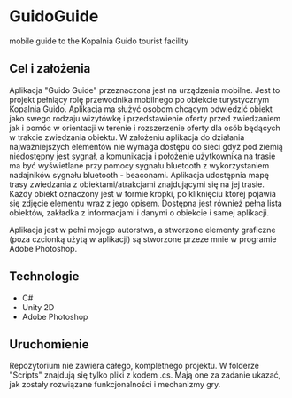# GuidoGuide
mobile guide to the Kopalnia Guido tourist facility

## Cel i założenia
Aplikacja "Guido Guide" przeznaczona jest na urządzenia mobilne. Jest to projekt pełniący rolę przewodnika mobilnego po obiekcie turystycznym Kopalnia Guido. Aplikacja ma służyć osobom chcącym odwiedzić obiekt jako swego rodzaju wizytówkę i przedstawienie oferty przed zwiedzaniem jak i pomóc w orientacji w terenie i rozszerzenie oferty dla osób będących w trakcie zwiedzania obiektu. W założeniu aplikacja do działania najważniejszych elementów nie wymaga dostępu do sieci gdyż pod ziemią niedostępny jest sygnał, a komunikacja i położenie użytkownika na trasie ma być wyświetlane przy pomocy sygnału bluetooth z wykorzystaniem nadajników sygnału bluetooth - beaconami. 
Aplikacja udostępnia mapę trasy zwiedzania z obiektami/atrakcjami znajdującymi się na jej trasie. Każdy obiekt oznaczony jest w formie kropki, po kliknięciu której pojawia się zdjęcie elementu wraz z jego opisem. Dostępna jest również pełna lista obiektów, zakładka z informacjami i danymi o obiekcie i samej aplikacji.

Aplikacja jest w pełni mojego autorstwa, a stworzone elementy graficzne (poza czcionką użytą w aplikacji) są stworzone przeze mnie w programie Adobe Photoshop.


## Technologie
* C#
* Unity 2D
* Adobe Photoshop

## Uruchomienie
Repozytorium nie zawiera całego, kompletnego projektu. W folderze "Scripts" znajdują się tylko pliki z kodem .cs. 
Mają one za zadanie ukazać, jak zostały rozwiązane funkcjonalności i mechanizmy gry.
